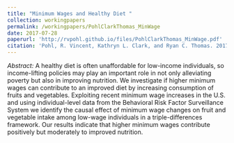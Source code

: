 ```yaml
---
title: "Minimum Wages and Healthy Diet "
collection: workingpapers
permalink: /workingpapers/PohlClarkThomas_MinWage
date: 2017-07-28
paperurl: 'http://rvpohl.github.io/files/PohlClarkThomas_MinWage.pdf'
citation: 'Pohl, R. Vincent, Kathryn L. Clark, and Ryan C. Thomas. 2017. &quot;Minimum Wages and Healthy Diet.&quot; Unpublished manuscript.'
---
```

<i>Abstract:</i> A healthy diet is often unaffordable for low-income individuals, so income-lifting policies may play an important role in not only alleviating poverty but also in improving nutrition. We investigate if higher minimum wages can contribute to an improved diet by increasing consumption of fruits and vegetables. Exploiting recent minimum wage increases in the U.S. and using individual-level data from the Behavioral Risk Factor Surveillance System we identify the causal effect of minimum wage changes on fruit and vegetable intake among low-wage individuals in a triple-differences framework. Our results indicate that higher minimum wages contribute positively but moderately to improved nutrition.
